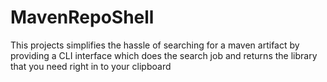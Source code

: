 # MavenRepoShell
This projects simplifies the hassle of searching for a maven artifact by providing a CLI interface which does the search job and returns the library that you need right in to your clipboard
